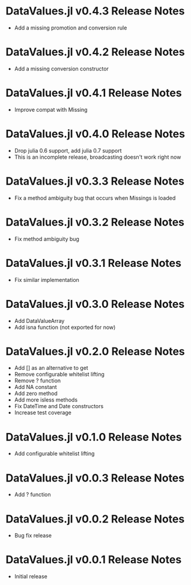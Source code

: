 # DataValues.jl v0.4.3 Release Notes
* Add a missing promotion and conversion rule

# DataValues.jl v0.4.2 Release Notes
* Add a missing conversion constructor

# DataValues.jl v0.4.1 Release Notes
* Improve compat with Missing

# DataValues.jl v0.4.0 Release Notes
* Drop julia 0.6 support, add julia 0.7 support
* This is an incomplete release, broadcasting doesn't work right now

# DataValues.jl v0.3.3 Release Notes
* Fix a method ambiguity bug that occurs when Missings is loaded

# DataValues.jl v0.3.2 Release Notes
* Fix method ambiguity bug

# DataValues.jl v0.3.1 Release Notes
* Fix similar implementation

# DataValues.jl v0.3.0 Release Notes
* Add DataValueArray
* Add isna function (not exported for now)

# DataValues.jl v0.2.0 Release Notes
* Add [] as an alternative to get
* Remove configurable whitelist lifting
* Remove ? function
* Add NA constant
* Add zero method
* Add more isless methods
* Fix DateTime and Date constructors
* Increase test coverage

# DataValues.jl v0.1.0 Release Notes
* Add configurable whitelist lifting

# DataValues.jl v0.0.3 Release Notes
* Add ? function

# DataValues.jl v0.0.2 Release Notes
* Bug fix release

# DataValues.jl v0.0.1 Release Notes
* Initial release